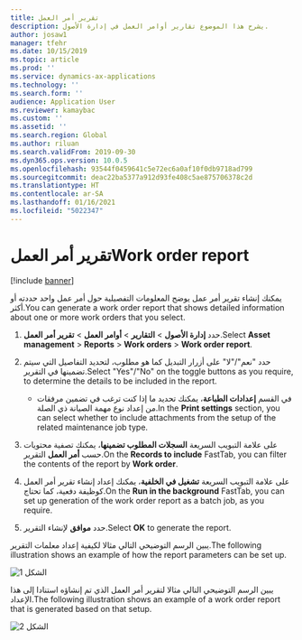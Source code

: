 ```yaml
---
title: تقرير أمر العمل
description: يشرح هذا الموضوع تقارير أوامر العمل في إدارة الأصول.
author: josaw1
manager: tfehr
ms.date: 10/15/2019
ms.topic: article
ms.prod: ''
ms.service: dynamics-ax-applications
ms.technology: ''
ms.search.form: ''
audience: Application User
ms.reviewer: kamaybac
ms.custom: ''
ms.assetid: ''
ms.search.region: Global
ms.author: riluan
ms.search.validFrom: 2019-09-30
ms.dyn365.ops.version: 10.0.5
ms.openlocfilehash: 93544f0459641c5e72ec6a0af10f0db9718ad799
ms.sourcegitcommit: deac22ba5377a912d93fe408c5ae875706378c2d
ms.translationtype: HT
ms.contentlocale: ar-SA
ms.lasthandoff: 01/16/2021
ms.locfileid: "5022347"
---
```

# <a name="work-order-report"></a><span data-ttu-id="d3983-103">تقرير أمر العمل</span><span class="sxs-lookup"><span data-stu-id="d3983-103">Work order report</span></span>

[!include [banner](../../includes/banner.md)]


<span data-ttu-id="d3983-104">يمكنك إنشاء تقرير أمر عمل يوضح المعلومات التفصيلية حول أمر عمل واحد حددته أو أكثر.</span><span class="sxs-lookup"><span data-stu-id="d3983-104">You can generate a work order report that shows detailed information about one or more work orders that you select.</span></span>

1. <span data-ttu-id="d3983-105">حدد **إدارة الأصول** > **التقارير** > **أوامر العمل** > **تقرير أمر العمل**.</span><span class="sxs-lookup"><span data-stu-id="d3983-105">Select **Asset management** > **Reports** > **Work orders** > **Work order report**.</span></span>

2. <span data-ttu-id="d3983-106">حدد "نعم"/"لا" على أزرار التبديل كما هو مطلوب، لتحديد التفاصيل التي سيتم تضمينها في التقرير.</span><span class="sxs-lookup"><span data-stu-id="d3983-106">Select "Yes"/"No" on the toggle buttons as you require, to determine the details to be included in the report.</span></span>  
    - <span data-ttu-id="d3983-107">في القسم **إعدادات الطباعة**، يمكنك تحديد ما إذا كنت ترغب في تضمين مرفقات من إعداد نوع مهمة الصيانة ذي الصلة.</span><span class="sxs-lookup"><span data-stu-id="d3983-107">In the **Print settings** section, you can select whether to include attachments from the setup of the related maintenance job type.</span></span>

3. <span data-ttu-id="d3983-108">على علامة التبويب السريعة **السجلات المطلوب تضمينها‬**، يمكنك تصفية محتويات التقرير‏‎ حسب **أمر العمل**.</span><span class="sxs-lookup"><span data-stu-id="d3983-108">On the **Records to include** FastTab, you can filter the contents of the report by **Work order**.</span></span>

4. <span data-ttu-id="d3983-109">على علامة التبويب السريعة **تشغيل في الخلفية‬**، يمكنك إعداد إنشاء تقرير أمر العمل كوظيفة دفعية، كما تحتاج.</span><span class="sxs-lookup"><span data-stu-id="d3983-109">On the **Run in the background** FastTab, you can set up generation of the work order report as a batch job, as you require.</span></span>

5. <span data-ttu-id="d3983-110">حدد **موافق** لإنشاء التقرير.</span><span class="sxs-lookup"><span data-stu-id="d3983-110">Select **OK** to generate the report.</span></span>

<span data-ttu-id="d3983-111">يبين الرسم التوضيحي التالي مثالا لكيفية إعداد معلمات التقرير.</span><span class="sxs-lookup"><span data-stu-id="d3983-111">The following illustration shows an example of how the report parameters can be set up.</span></span>

![الشكل 1](media/20-work-orders.png)

<span data-ttu-id="d3983-113">يبين الرسم التوضيحي التالي مثالا لتقرير أمر العمل الذي تم إنشاؤه استنادا إلى هذا الإعداد.</span><span class="sxs-lookup"><span data-stu-id="d3983-113">The following illustration shows an example of a work order report that is generated based on that setup.</span></span>

![الشكل 2](media/21-work-orders.png)

